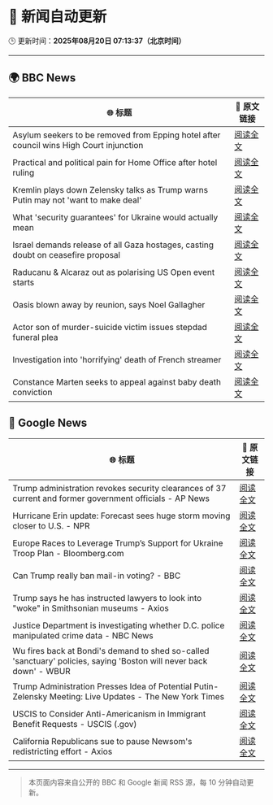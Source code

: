 # 🧠 新闻自动更新

🕒 更新时间：**2025年08月20日 07:13:37（北京时间）**

---

## 🌍 BBC News

| 🌐 标题 | 🔗 原文链接 |
|--------|-------------|
| Asylum seekers to be removed from Epping hotel after council wins High Court injunction | [阅读全文](https://www.bbc.com/news/articles/cy98gdnrl7lo?at_medium=RSS&at_campaign=rss) |
| Practical and political pain for Home Office after hotel ruling | [阅读全文](https://www.bbc.com/news/articles/cy40wx73mwzo?at_medium=RSS&at_campaign=rss) |
| Kremlin plays down Zelensky talks as Trump warns Putin may not 'want to make deal' | [阅读全文](https://www.bbc.com/news/articles/cn92e52rpjxo?at_medium=RSS&at_campaign=rss) |
| What 'security guarantees' for Ukraine would actually mean | [阅读全文](https://www.bbc.com/news/articles/cx2qr08l1yko?at_medium=RSS&at_campaign=rss) |
| Israel demands release of all Gaza hostages, casting doubt on ceasefire proposal | [阅读全文](https://www.bbc.com/news/articles/cjeynvp409vo?at_medium=RSS&at_campaign=rss) |
| Raducanu & Alcaraz out as polarising US Open event starts | [阅读全文](https://www.bbc.com/sport/tennis/articles/cd0d3497mlro?at_medium=RSS&at_campaign=rss) |
| Oasis blown away by reunion, says Noel Gallagher | [阅读全文](https://www.bbc.com/news/articles/cdrk267ldy7o?at_medium=RSS&at_campaign=rss) |
| Actor son of murder-suicide victim issues stepdad funeral plea | [阅读全文](https://www.bbc.com/news/articles/c4ge878r2vpo?at_medium=RSS&at_campaign=rss) |
| Investigation into 'horrifying' death of French streamer | [阅读全文](https://www.bbc.com/news/articles/c1mpjplk4pxo?at_medium=RSS&at_campaign=rss) |
| Constance Marten seeks to appeal against baby death conviction | [阅读全文](https://www.bbc.com/news/articles/clyjg1q5y4qo?at_medium=RSS&at_campaign=rss) |

## 📰 Google News

| 🌐 标题 | 🔗 原文链接 |
|--------|-------------|
| Trump administration revokes security clearances of 37 current and former government officials - AP News | [阅读全文](https://news.google.com/rss/articles/CBMimAFBVV95cUxPLXkta2sySHVjUmxrNENqZWVLUy0yWnVray01QzVDQm9ob1RRUGo2Mi16MTMxNS0tMmZaUDZ5V1lkUzBrNExqZEF0RThxRXJzMHpnSVBwTllRelk3NXJSZDJUYzVkU0x3M3BkTURFb1M3T01pSlZuS1pmZy1TZnNfb3ZmUHlKc04yY3RRTzBjUEtSWHVxTzd1Zg?oc=5) |
| Hurricane Erin update: Forecast sees huge storm moving closer to U.S. - NPR | [阅读全文](https://news.google.com/rss/articles/CBMilgFBVV95cUxOeV81SmNfZGM2bnFCM1V3Vnk1RUhCUDNKdHdTN0xmRW1PYUpSUk9PVmxORElnSkhzbjdGLVMxei0yY1MzNkhpaWM1bzUyREs4U0pTQjc5QmJ6NlFlTmtWcFREM05rNDV2Q3NTTUZpSUZVVF9FdElDbC1RTExaZXZfYVl0ZWhfZ0ZycF9FLW55d2dkUHV5UlE?oc=5) |
| Europe Races to Leverage Trump’s Support for Ukraine Troop Plan - Bloomberg.com | [阅读全文](https://news.google.com/rss/articles/CBMitAFBVV95cUxQZGJzVGx2dnNQMy1xU0NBYk01NFliWE5UdExrck8yVXFENVNIbWVCUHpwdmVzNXhtZUZTMktONHU1M1lTRjlkRlRRdTAtRWx0bWRoMTlJWG5qX1poQWJIVExEcUdLTmFNNGRpWFZxcXpOcm1uY040U2JkUElHSllBUWphZnFiZlhpM0lua0xaQTAwSGVuSFVWVTVDdWxQTXhYcWlEcnFEWDhLbDNjcDJtX2dMTUQ?oc=5) |
| Can Trump really ban mail-in voting? - BBC | [阅读全文](https://news.google.com/rss/articles/CBMiWkFVX3lxTFBPa3lWMVR3Rm1jMGlTM1FRVjlBQTJYaHljRFJvcWVHX1FiZXcxN25GUDBxUXNmQzUzM3FCUENEazdESm92N2ZfRHR2NEpaN1Vhck5ZTEd4aXc1d9IBX0FVX3lxTE54VUo0aVFlS1hpZldJN3NlTjUyblQ4YW1INHhSN1dReFdOYnp1NDUtbzAwaG5WNlJMbmc3aFdFeFE3VHhnV3V3TFpzSEhqaEx6Q2hGdFh5TUgxWTlHUURJ?oc=5) |
| Trump says he has instructed lawyers to look into "woke" in Smithsonian museums - Axios | [阅读全文](https://news.google.com/rss/articles/CBMic0FVX3lxTE5SR3pURXNJc0NEQ3hpbTMxUnMxQ0w4RG9SSVhkMXZOeVVNR0ZkcG4xZjJMVW9pTGxkSmttT1FxYk5uTTl4bkxUbEQ1QjJiS0lXMndQWU5ZN0FHNDZReGJfNUFhRmQ3VVdzTGp3SkhReEVJRXM?oc=5) |
| Justice Department is investigating whether D.C. police manipulated crime data - NBC News | [阅读全文](https://news.google.com/rss/articles/CBMizgFBVV95cUxOR0w1VGhickZEb3ZtaGJtNGZZcDBpcF9pSXItZkVmQ1VxNXRRR2NYTllKVWZ1Z2otX2QtS2M4Ym4wbkJRT3FQX3g3OHNFZHVVUlB6cUw1NkM1aVZ0U01RMTNiNzcxMG1KeGItRWQyUTMzeC0xajh2YVRudmVzdkVlVlNKSjZMQmVsNDEzbG9HakJKamVsTk9KbTVBZTVqV21rUXdhS28wMGlpOUtTZ0xKZk1kbHlqVm1USmJBc3FxMUJQLXhBdVo2b19NQlBzZ9IBVkFVX3lxTE1zaUhEUFNiZG9faFZDWGJjZTJYUXRMRllUSURkZTdNWENnb3N2UzZ3dUpTMkRsQUlkRUNBN19CRFVlSklHRkVKOEtnY090d1VCOUZ6NURR?oc=5) |
| Wu fires back at Bondi's demand to shed so-called 'sanctuary' policies, saying 'Boston will never back down' - WBUR | [阅读全文](https://news.google.com/rss/articles/CBMipAFBVV95cUxPUEptdEFSa0ZnNFREYzZ6OTc4Q25USHNDd09HRk1pcmVKeVJFNzhiRmItQ2xhQnVsUjd1Rm5XcjMzX0pfdmpmMnFld3EwNDF3T2hPY09nWGkySFhHWXRoU3M2N1dhVDFaaDNYbkxYSWY4RW10SVg3NHM3WkNLX2ozU3Y0V1IzeDZqNGhpT01RU1JmdWZmbmRjcjBBQmh3WUlXcVdYRw?oc=5) |
| Trump Administration Presses Idea of Potential Putin-Zelensky Meeting: Live Updates - The New York Times | [阅读全文](https://news.google.com/rss/articles/CBMifEFVX3lxTE1iVG1SdTk5bG1MNDhDVmlzR24ybGMtT19PZjNuc3o4djF6QUtZUjZSZU02Q2Q3SG1qZVFoX1pLa1ZPSFA5N0dnMXRzTGNCMHBldWpfd0ZZZDFjU3FlRm1Qb3U4b0tmTjAwZmJWd1dJcmZ6dkhGZm5zaXZtb0E?oc=5) |
| USCIS to Consider Anti-Americanism in Immigrant Benefit Requests - USCIS (.gov) | [阅读全文](https://news.google.com/rss/articles/CBMirgFBVV95cUxOS01femZ2MGgyeUVVdDNzSjJmNDNDeEpvVHNDdDRTUjNOUHVhOHpjLTNQMGxNTXlGN1B1Q1NuU251ckNFQ1RwWWl3aFN3dm9QWC0yYkt0dzZYQlpMWm5xQXVRZHdVaGotakstRGdwLVRwRUhsZGFuRUpLMWRNdEFEOV9jWDltb3I0OHpZeFRRcnEzQWthNjJqT2FkUzZqNHUtb3RDYUNiN2FPNnozQmc?oc=5) |
| California Republicans sue to pause Newsom's redistricting effort - Axios | [阅读全文](https://news.google.com/rss/articles/CBMipwFBVV95cUxOeWVRNzhLQV9yS1ZRN0hTTzhuaTRzaHo0SkpqRm9leTlLeGVxWENVYTlLOGFsSjFNWWFITHRjTURCQzU1YUpUV1B2R0pfYmFiVF9uR0NtLUtrdjBHY0JEc0xrelN2b0NoNXJOSzcxeFNvRjFqMHEza0xYUm9ZXzZVRHFzdU9BcnJwNDJNcWdiRXQzSDFhUVVjT3Nad2JBMnpacEg1MW1wTQ?oc=5) |

---
> 本页面内容来自公开的 BBC 和 Google 新闻 RSS 源，每 10 分钟自动更新。